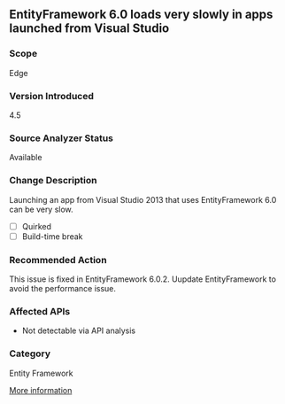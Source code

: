 ## EntityFramework 6.0 loads very slowly in apps launched from Visual Studio

### Scope
Edge

### Version Introduced
4.5

### Source Analyzer Status
Available

### Change Description
Launching an app from Visual Studio 2013 that uses EntityFramework 6.0 can be very slow.

- [ ] Quirked
- [ ] Build-time break

### Recommended Action
This issue is fixed in EntityFramework 6.0.2. Uupdate EntityFramework to avoid the performance issue.

### Affected APIs
* Not detectable via API analysis

### Category
Entity Framework

[More information](https://entityframework.codeplex.com/workitem/1749)

<!-- breaking change id: 91 -->
